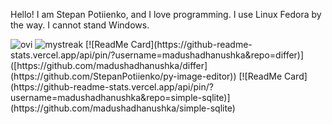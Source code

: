Hello! I am Stepan Potiienko, and I love programming.
I use Linux Fedora by the way. I cannot stand Windows.

<img src="https://github-readme-stats.vercel.app/api/top-langs?username=stepanpotiienko&show_icons=true&locale=en&layout=compact&theme=chartreuse-dark" alt="ovi" />

<img src="https://github-readme-streak-stats.herokuapp.com/?user=stepanpotiienkoa&theme=tokyonight" alt="mystreak"/>
[![ReadMe Card](https://github-readme-stats.vercel.app/api/pin/?username=madushadhanushka&repo=differ)]([https://github.com/madushadhanushka/differ](https://github.com/StepanPotiienko/py-image-editor))
[![ReadMe Card](https://github-readme-stats.vercel.app/api/pin/?username=madushadhanushka&repo=simple-sqlite)](https://github.com/madushadhanushka/simple-sqlite)
